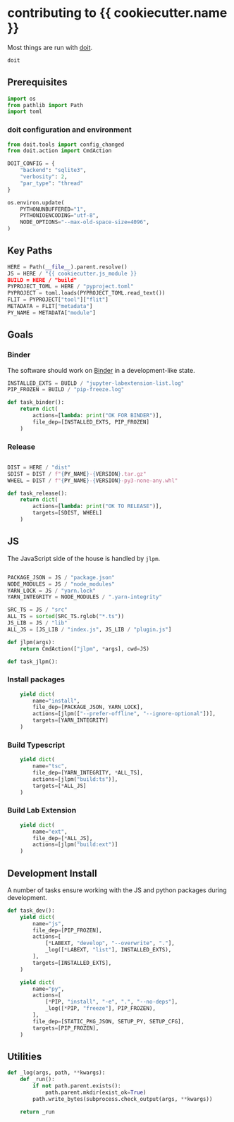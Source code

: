 # contributing to {{ cookiecutter.name }}

Most things are run with [doit](https://github.com/pydoit/doit).

```bash
doit
```

## Prerequisites

```py
import os
from pathlib import Path
import toml
```


### doit configuration and environment
```py
from doit.tools import config_changed
from doit.action import CmdAction

DOIT_CONFIG = {
    "backend": "sqlite3",
    "verbosity": 2,
    "par_type": "thread"
}

os.environ.update(
    PYTHONUNBUFFERED="1",
    PYTHONIOENCODING="utf-8",
    NODE_OPTIONS="--max-old-space-size=4096",
)
```

## Key Paths

```py
HERE = Path(__file__).parent.resolve()
JS = HERE / "{{ cookiecutter.js_module }}
BUILD = HERE / "build"
PYPROJECT_TOML = HERE / "pyproject.toml"
PYPROJECT = toml.loads(PYPROJECT_TOML.read_text())
FLIT = PYPROJECT["tool"]["flit"]
METADATA = FLIT["metadata"]
PY_NAME = METADATA["module"]
```

## Goals

### Binder
The software should work on [Binder](https://mybinder.org) in a development-like
state.

```py
INSTALLED_EXTS = BUILD / "jupyter-labextension-list.log"
PIP_FROZEN = BUILD / "pip-freeze.log"

def task_binder():
    return dict(
        actions=[lambda: print("OK FOR BINDER")],
        file_dep=[INSTALLED_EXTS, PIP_FROZEN]
    )
```

### Release

```py

DIST = HERE / "dist"
SDIST = DIST / f"{PY_NAME}-{VERSION}.tar.gz"
WHEEL = DIST / f"{PY_NAME}-{VERSION}-py3-none-any.whl"

def task_release():
    return dict(
        actions=[lambda: print("OK TO RELEASE")],
        targets=[SDIST, WHEEL]
    )
```

## JS

The JavaScript side of the house is handled by `jlpm`.

```py

PACKAGE_JSON = JS / "package.json"
NODE_MODULES = JS / "node_modules"
YARN_LOCK = JS / "yarn.lock"
YARN_INTEGRITY = NODE_MODULES / ".yarn-integrity"

SRC_TS = JS / "src"
ALL_TS = sorted(SRC_TS.rglob("*.ts"))
JS_LIB = JS / "lib"
ALL_JS = [JS_LIB / "index.js", JS_LIB / "plugin.js"]
```

```py
def jlpm(args):
    return CmdAction(["jlpm", *args], cwd=JS)

def task_jlpm():
```

### Install packages

```py
    yield dict(
        name="install",
        file_dep=[PACKAGE_JSON, YARN_LOCK],
        actions=[jlpm(["--prefer-offline", "--ignore-optional"])],
        targets=[YARN_INTEGRITY]
    )
```

### Build Typescript

```py
    yield dict(
        name="tsc",
        file_dep=[YARN_INTEGRITY, *ALL_TS],
        actions=[jlpm("build:ts")],
        targets=[*ALL_JS]
    )
```

### Build Lab Extension

```py
    yield dict(
        name="ext",
        file_dep=[*ALL_JS],
        actions=[jlpm("build:ext")]
    )
```

## Development Install

A number of tasks ensure working with the JS and python packages during development.

```py
def task_dev():
    yield dict(
        name="js",
        file_dep=[PIP_FROZEN],
        actions=[
            [*LABEXT, "develop", "--overwrite", "."],
            _log([*LABEXT, "list"], INSTALLED_EXTS),
        ],
        targets=[INSTALLED_EXTS],
    )
```

```py
    yield dict(
        name="py",
        actions=[
            [*PIP, "install", "-e", ".", "--no-deps"],
            _log([*PIP, "freeze"], PIP_FROZEN),
        ],
        file_dep=[STATIC_PKG_JSON, SETUP_PY, SETUP_CFG],
        targets=[PIP_FROZEN],
    )

```


## Utilities
```py
def _log(args, path, **kwargs):
    def _run():
        if not path.parent.exists():
            path.parent.mkdir(exist_ok=True)
        path.write_bytes(subprocess.check_output(args, **kwargs))

    return _run
```
